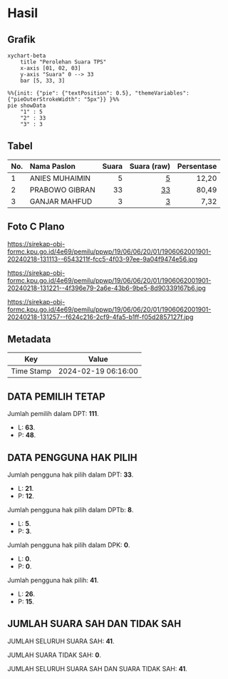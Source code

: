 # Hasil

## Grafik

```mermaid
xychart-beta
    title "Perolehan Suara TPS"
    x-axis [01, 02, 03]
    y-axis "Suara" 0 --> 33
    bar [5, 33, 3]
```

```mermaid
%%{init: {"pie": {"textPosition": 0.5}, "themeVariables": {"pieOuterStrokeWidth": "5px"}} }%%
pie showData
    "1" : 5
    "2" : 33
    "3" : 3
```

## Tabel

| No. | Nama Paslon    | Suara | Suara (raw) | Persentase |
|:--- |:-------------- | -----:| -----------:| ----------:|
| 1   | ANIES MUHAIMIN | 5     | [5][p-1]    | 12,20      |
| 2   | PRABOWO GIBRAN | 33    | [33][p-2]   | 80,49      |
| 3   | GANJAR MAHFUD  | 3     | [3][p-3]    | 7,32       |


[p-1]: https://github.com/gigit-pemilu/pemilu-2024-19-kepulauan-bangka-belitung/blob/main/pilpres/hitung-suara/sub/19-kepulauan-bangka-belitung/sub/06-belitung-timur/sub/06-simpang-renggiang/sub/2001-simpang-tiga/sub/901-tps/sub/paslon-1.txt
[p-2]: https://github.com/gigit-pemilu/pemilu-2024-19-kepulauan-bangka-belitung/blob/main/pilpres/hitung-suara/sub/19-kepulauan-bangka-belitung/sub/06-belitung-timur/sub/06-simpang-renggiang/sub/2001-simpang-tiga/sub/901-tps/sub/paslon-2.txt
[p-3]: https://github.com/gigit-pemilu/pemilu-2024-19-kepulauan-bangka-belitung/blob/main/pilpres/hitung-suara/sub/19-kepulauan-bangka-belitung/sub/06-belitung-timur/sub/06-simpang-renggiang/sub/2001-simpang-tiga/sub/901-tps/sub/paslon-3.txt

## Foto C Plano

https://sirekap-obj-formc.kpu.go.id/4e69/pemilu/ppwp/19/06/06/20/01/1906062001901-20240218-131113--6543211f-fcc5-4f03-97ee-9a04f9474e56.jpg

https://sirekap-obj-formc.kpu.go.id/4e69/pemilu/ppwp/19/06/06/20/01/1906062001901-20240218-131221--4f396e79-2a6e-43b6-9be5-8d90339167b6.jpg

https://sirekap-obj-formc.kpu.go.id/4e69/pemilu/ppwp/19/06/06/20/01/1906062001901-20240218-131257--f624c216-2cf9-4fa5-b1ff-f05d2857127f.jpg


## Metadata

| Key        | Value               |
| ---------- | ------------------- |
| Time Stamp | 2024-02-19 06:16:00 |


## DATA PEMILIH TETAP

Jumlah pemilih dalam DPT: **111**.
 * L: **63**.
 * P: **48**.

## DATA PENGGUNA HAK PILIH

Jumlah pengguna hak pilih dalam DPT: **33**.
 * L: **21**.
 * P: **12**.

Jumlah pengguna hak pilih dalam DPTb: **8**.
 * L: **5**.
 * P: **3**.

Jumlah pengguna hak pilih dalam DPK: **0**.
 * L: **0**.
 * P: **0**.

Jumlah pengguna hak pilih: **41**.
 * L: **26**.
 * P: **15**.

## JUMLAH SUARA SAH DAN TIDAK SAH

JUMLAH SELURUH SUARA SAH: **41**.

JUMLAH SUARA TIDAK SAH: **0**.

JUMLAH SELURUH SUARA SAH DAN SUARA TIDAK SAH: **41**.


